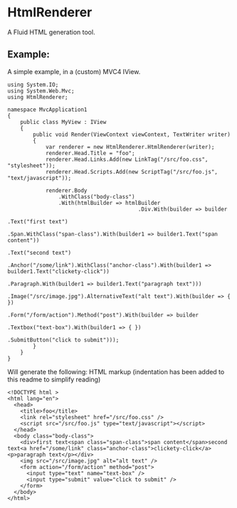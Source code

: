 # HtmlRenderer

A Fluid HTML generation tool.

## Example:

A simple example, in a (custom) MVC4 IView.

	using System.IO;
	using System.Web.Mvc;
	using HtmlRenderer;

	namespace MvcApplication1
	{
	    public class MyView : IView
	    {
	        public void Render(ViewContext viewContext, TextWriter writer)
	        {
	            var renderer = new HtmlRenderer.HtmlRenderer(writer);
	            renderer.Head.Title = "foo";
	            renderer.Head.Links.Add(new LinkTag("/src/foo.css", "stylesheet"));
	            renderer.Head.Scripts.Add(new ScriptTag("/src/foo.js", "text/javascript"));

	            renderer.Body
	                .WithClass("body-class")
	                .With(htmlBuilder => htmlBuilder
	                                         .Div.With(builder => builder
	                                                                  .Text("first text")
	                                                                  .Span.WithClass("span-class").With(builder1 => builder1.Text("span content"))
	                                                                  .Text("second text")
	                                                                  .Anchor("/some/link").WithClass("anchor-class").With(builder1 => builder1.Text("clickety-click"))
	                                                                  .Paragraph.With(builder1 => builder1.Text("paragraph text")))
	                                         .Image("/src/image.jpg").AlternativeText("alt text").With(builder => { })
	                                         .Form("/form/action").Method("post").With(builder => builder
	                                                                                                  .Textbox("text-box").With(builder1 => { })
	                                                                                                  .SubmitButton("click to submit")));
	        }
	    }
	}

Will generate the following: HTML markup (indentation has been added to this readme to simplify reading)
	
	<!DOCTYPE html >
	<html lang="en">
	  <head>
	    <title>foo</title>
	    <link rel="stylesheet" href="/src/foo.css" />
	    <script src="/src/foo.js" type="text/javascript"></script>
	  </head>
	  <body class="body-class">
	    <div>first text<span class="span-class">span content</span>second text<a href="/some/link" class="anchor-class">clickety-click</a><p>paragraph text</p></div>
	    <img src="/src/image.jpg" alt="alt text" />
	    <form action="/form/action" method="post">
	      <input type="text" name="text-box" />
	      <input type="submit" value="click to submit" />
	    </form>
	  </body>
	</html>